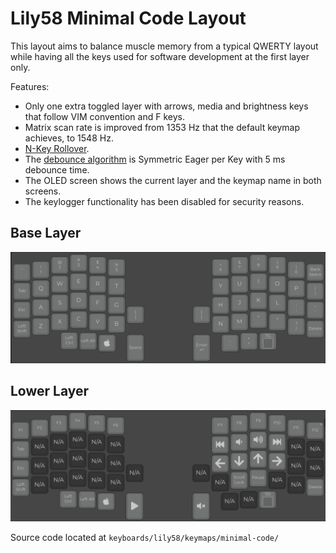 # Lily58 Minimal Code Layout

This layout aims to balance muscle memory from a typical QWERTY layout while
having all the keys used for software development at the first layer only.

Features:

- Only one extra toggled layer with arrows, media and brightness keys that
  follow VIM convention and F keys.
- Matrix scan rate is improved from 1353 Hz that the default keymap achieves, to
  1548 Hz.
- [N-Key Rollover](https://en.wikipedia.org/wiki/Key_rollover#n-key_rollover).
- The
  [debounce algorithm](https://docs.qmk.fm/#/feature_debounce_type?id=types-of-debounce-algorithms)
  is Symmetric Eager per Key with 5 ms debounce time.
- The OLED screen shows the current layer and the keymap name in both screens.
- The keylogger functionality has been disabled for security reasons.

## Base Layer

![Base Layer](.github/images/base.png)

## Lower Layer

![Lower Layer](.github/images/lower.png)

Source code located at `keyboards/lily58/keymaps/minimal-code/`
